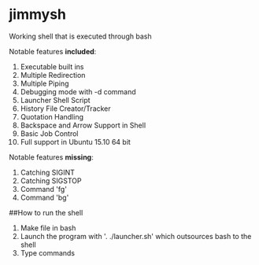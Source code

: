 # jimmysh
Working shell that is executed through bash 

Notable features **included**:
  1. Executable built ins
  2. Multiple Redirection
  3. Multiple Piping 
  4. Debugging mode with -d command
  5. Launcher Shell Script 
  6. History File Creator/Tracker 
  7. Quotation Handling 
  8. Backspace and Arrow Support in Shell
  9. Basic Job Control
  10. Full support in Ubuntu 15.10 64 bit
  
  
Notable features **missing**:
  1. Catching SIGINT
  2. Catching SIGSTOP
  3. Command 'fg'
  4. Command 'bg'

##How to run the shell
1. Make file in bash
2. Launch the program with '. ./launcher.sh' which outsources bash to the shell
3. Type commands 
  
